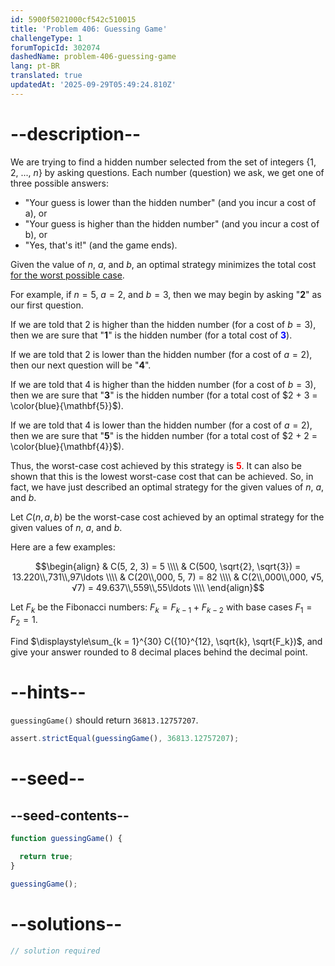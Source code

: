 ```yaml
---
id: 5900f5021000cf542c510015
title: 'Problem 406: Guessing Game'
challengeType: 1
forumTopicId: 302074
dashedName: problem-406-guessing-game
lang: pt-BR
translated: true
updatedAt: '2025-09-29T05:49:24.810Z'
---
```


# --description--

We are trying to find a hidden number selected from the set of integers {1, 2, ..., $n$} by asking questions. Each number (question) we ask, we get one of three possible answers:

- "Your guess is lower than the hidden number" (and you incur a cost of a), or
- "Your guess is higher than the hidden number" (and you incur a cost of b), or
- "Yes, that's it!" (and the game ends).

Given the value of $n$, $a$, and $b$, an optimal strategy minimizes the total cost <u>for the worst possible case</u>.

For example, if $n = 5$, $a = 2$, and $b = 3$, then we may begin by asking "<strong>2</strong>" as our first question.

If we are told that 2 is higher than the hidden number (for a cost of $b = 3$), then we are sure that "<strong>1</strong>" is the hidden number (for a total cost of <strong><span style="color: blue;">3</span></strong>).

If we are told that 2 is lower than the hidden number (for a cost of $a = 2$), then our next question will be "<strong>4</strong>".

If we are told that 4 is higher than the hidden number (for a cost of $b = 3$), then we are sure that "<strong>3</strong>" is the hidden number (for a total cost of $2 + 3 = \color{blue}{\mathbf{5}}$).

If we are told that 4 is lower than the hidden number (for a cost of $a = 2$), then we are sure that "<strong>5</strong>" is the hidden number (for a total cost of $2 + 2 = \color{blue}{\mathbf{4}}$).

Thus, the worst-case cost achieved by this strategy is <strong><span style="color: red">5</span></strong>. It can also be shown that this is the lowest worst-case cost that can be achieved. So, in fact, we have just described an optimal strategy for the given values of $n$, $a$, and $b$.

Let $C(n, a, b)$ be the worst-case cost achieved by an optimal strategy for the given values of $n$, $a$, and $b$.

Here are a few examples:

$$\begin{align}
  & C(5, 2, 3) = 5 \\\\
  & C(500, \sqrt{2}, \sqrt{3}) = 13.220\\,731\\,97\ldots \\\\
  & C(20\\,000, 5, 7) = 82 \\\\
  & C(2\\,000\\,000, √5, √7) = 49.637\\,559\\,55\ldots \\\\
\end{align}$$

Let $F_k$ be the Fibonacci numbers: $F_k = F_{k - 1} + F_{k - 2}$ with base cases $F_1 = F_2 = 1$.

Find $\displaystyle\sum_{k = 1}^{30} C({10}^{12}, \sqrt{k}, \sqrt{F_k})$, and give your answer rounded to 8 decimal places behind the decimal point.

# --hints--

`guessingGame()` should return `36813.12757207`.

```js
assert.strictEqual(guessingGame(), 36813.12757207);
```

# --seed--

## --seed-contents--

```js
function guessingGame() {

  return true;
}

guessingGame();
```

# --solutions--

```js
// solution required
```

